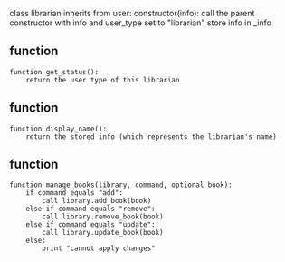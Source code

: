 class librarian inherits from user:
    constructor(info):
        call the parent constructor with info and user_type set to "librarian"
        store info in _info
## function 
    function get_status():
        return the user type of this librarian
## function 
    function display_name():
        return the stored info (which represents the librarian's name)
## function 
    function manage_books(library, command, optional book):
        if command equals "add":
            call library.add_book(book)
        else if command equals "remove":
            call library.remove_book(book)
        else if command equals "update":
            call library.update_book(book)
        else:
            print "cannot apply changes"
